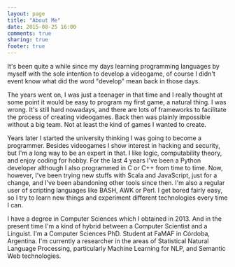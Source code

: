 ```yaml
---
layout: page
title: "About Me"
date: 2015-08-25 16:00
comments: true
sharing: true
footer: true
---
```


It's been quite a while since my days learning programming languages by myself
with the sole intention to develop a videogame, of course I didn't event know
what did the word "develop" mean back in those days.

The years went on, I was just a teenager in that time and I really thought at
some point it would be easy to program my first game, a natural thing. I was
wrong. It's still hard nowadays, and there are lots of frameworks to facilitate
the process of creating videogames. Back then was plainly impossible without a
big team. Not at least the kind of games I wanted to create.

Years later I started the university thinking I was going to become a
programmer. Besides videogames I show interest in hacking and security, but I'm
a long way to be an expert in that. I like logic, computability theory, and
enjoy coding for hobby. For the last 4 years I've been a Python developer
although I also programmed in C or C++ from time to time. Now, however, I've
been trying new stuffs with Scala and JavaScript, just for a change, and I've
been abandoning other tools since then. I'm also a regular user of scripting
languages like BASH, AWK or Perl. I get bored fairly easy, so I try to learn new
things and experiment different technologies every time I can.

I have a degree in Computer Sciences which I obtained in 2013. And in the
present time I'm a kind of hybrid between a Computer Scientist and a Linguist.
I'm a Computer Sciences PhD. Student at FaMAF in Córdoba, Argentina. I'm
currently a researcher in the areas of Statistical Natural Language Processing,
particularly Machine Learning for NLP, and Semantic Web technologies.

<!-- Not all about me is on computers. I also enjoy reading.
Jorge Luis Borges, Stephen King, Julio Cortázar, J. K. Rowling, Jack London,
Philip K. Dick. From the popular ones to the critically acclaimed. As long as
the reading is interesting enough. -->
